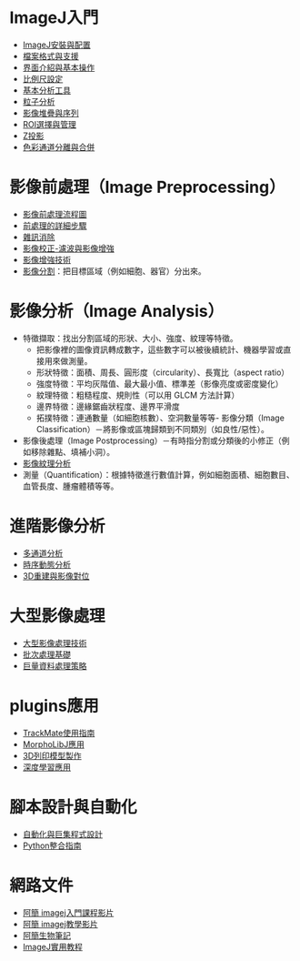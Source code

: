 # ImageJ入門

- [ImageJ安裝與配置](installation.md)
- [檔案格式與支援](file-formats.md)
- [界面介紹與基本操作](interface.md)
- [比例尺設定](scale-bar.md)
- [基本分析工具](basic-analysis.md)
- [粒子分析](particle-analysis.md)
- [影像堆疊與序列](image-stacks.md)
- [ROI選擇與管理](roi-management.md)
- [Z投影](z-projection.md)
- [色彩通道分離與合併](color-channels.md)


# 影像前處理（Image Preprocessing）

- [影像前處理流程圖](workflowChart.md)  
- [前處理的詳細步驟](imageProcess.md)  
- [雜訊消除](noise-reduction.md)
- [影像校正-濾波與影像增強](image-correction.md)
- [影像增強技術](image-enhancement.md)
- [影像分割](segmentation.md)：把目標區域（例如細胞、器官）分出來。


# 影像分析（Image Analysis）
- 特徵擷取：找出分割區域的形狀、大小、強度、紋理等特徵。
    - 把影像裡的圖像資訊轉成數字，這些數字可以被後續統計、機器學習或直接用來做測量。
    - 形狀特徵：面積、周長、圓形度（circularity）、長寬比（aspect ratio）
    - 強度特徵：平均灰階值、最大最小值、標準差（影像亮度或密度變化）
    - 紋理特徵：粗糙程度、規則性（可以用 GLCM 方法計算）
    - 邊界特徵：邊緣鋸齒狀程度、邊界平滑度
    - 拓撲特徵：連通數量（如細胞核數）、空洞數量等等- 影像分類（Image Classification）－將影像或區塊歸類到不同類別（如良性/惡性）。
- 影像後處理（Image Postprocessing）－有時指分割或分類後的小修正（例如移除雜點、填補小洞）。
- [影像紋理分析](image-texture.md)
- 測量（Quantification）：根據特徵進行數值計算，例如細胞面積、細胞數目、血管長度、腫瘤體積等等。


# 進階影像分析

- [多通道分析](multichannel-analysis.md)
- [時序動態分析](time-series.md)
- [3D重建與影像對位](3d-registration.md)

# 大型影像處理

- [大型影像處理技術](large-image-processing.md)
- [批次處理基礎](batch-processing.md)
- [巨量資料處理策略](big-data-strategy.md)
# plugins應用

- [TrackMate使用指南](trackmate.md)
- [MorphoLibJ應用](morpholibj.md)
- [3D列印模型製作](3d-printing.md)
- [深度學習應用](deep-learning.md)

#  腳本設計與自動化

- [自動化與巨集程式設計](automation-and-macro.md)
- [Python整合指南](python-integration.md)


# 網路文件
- [阿簡 imagej入門課程影片](https://youtu.be/BcTdMkF_cB0?si=s8aBQYIetW7LCAjU)
- [阿簡 imagej教學影片](https://www.youtube.com/playlist?list=PLm6x13NbsKl5So8XGnb4RgvLhrQCVzvnX)
- [阿簡生物筆記](https://a-chien.blogspot.com/search/label/ImageJ)
- [ImageJ實用教程](https://www.zhihu.com/column/c_1069243926476673024)